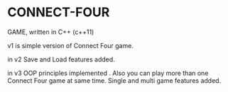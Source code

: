 # CONNECT-FOUR
GAME, written in C++
(c++11)

v1 is simple version of Connect Four game.

in v2
Save and Load features added.

in v3
OOP principles implemented .
Also you can play more than one Connect Four game at same time.
Single and multi game features added.
